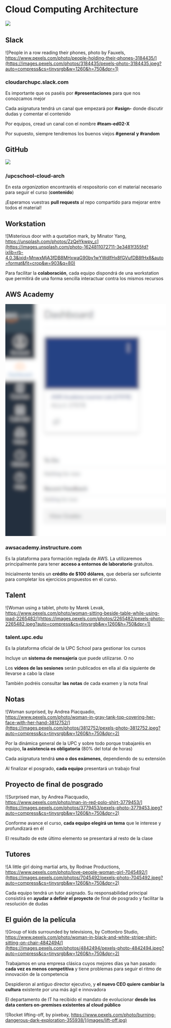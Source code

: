 [](.title.coverbg)

# Cloud Computing Architecture

![](https://www.talent.upc.edu/uploads/curriculums/imatges_activitat/319400_1.jpg)

[](.illustration)

## Slack

![People in a row reading their phones, photo by Fauxels, https://www.pexels.com/photo/people-holding-their-phones-3184435/](https://images.pexels.com/photos/3184435/pexels-photo-3184435.jpeg?auto=compress&cs=tinysrgb&w=1260&h=750&dpr=1)

### cloudarchupc.slack.com

Es importante que os paséis por **#presentaciones** para que nos conozcamos mejor

Cada asignatura tendrá un canal que empezará por **#asign-** donde discutir dudas
y comentar el contenido

Por equipos, cread un canal con el nombre **#team-ed02-X**

Por supuesto, siempre tendremos los buenos viejos **#general** **y #random**

[](.illustration)

## GitHub

![](https://i.ytimg.com/vi/RALRPnG9E8Y/maxresdefault.jpg)

### /upcschool-cloud-arch

En esta *organization* encontraréis el respositorio con el material necesario
para seguir el curso (**contenido**)

¡Esperamos vuestras **pull requests** al repo compartido para mejorar entre
todos el material!

[](.illustration)

## Workstation

![Misterious door with a quotation mark, by Minator Yang, https://unsplash.com/photos/ZzQeYkwpv_c](https://images.unsplash.com/photo-1624811072711-3e3481f355fd?ixlib=rb-4.0.3&ixid=MnwxMjA3fDB8MHxwaG90by1wYWdlfHx8fGVufDB8fHx8&auto=format&fit=crop&w=903&q=80)

Para facilitar la **colaboración**, cada equipo dispondrá de una workstation que permitirá de una forma sencilla
interactuar contra los mismos recursos

[](.illustration)

## AWS Academy

![](images/canvas.jpg)

### awsacademy.instructure.com

Es la plataforma para formación reglada de AWS. La utilizaremos
principalmente para tener **acceso a entornos de laboratorio**
gratuítos.

Inicialmente tenéis un **crédito de $100 dólares**, que debería
ser suficiente para completar los ejercicios propuestos en el
curso.

[](.illustration)

## Talent

![Woman using a tablet, photo by Marek Levak, https://www.pexels.com/photo/woman-sitting-beside-table-while-using-ipad-2265482/](https://images.pexels.com/photos/2265482/pexels-photo-2265482.jpeg?auto=compress&cs=tinysrgb&w=1260&h=750&dpr=1)

### talent.upc.edu

Es la plataforma oficial de la UPC School para gestionar los cursos

Incluye un **sistema de mensajería** que puede utilizarse. O no

Los **vídeos de las sesiones** serán publicados en ella al día siguiente
de llevarse a cabo la clase

También podréis consultar **las notas** de cada examen y la nota final

[](.illustration)

## Notas

![Woman surprised, by Andrea Piacquadio, https://www.pexels.com/photo/woman-in-gray-tank-top-covering-her-face-with-her-hand-3812752/](https://images.pexels.com/photos/3812752/pexels-photo-3812752.jpeg?auto=compress&cs=tinysrgb&w=1260&h=750&dpr=2)

Por la dinámica general de la UPC y sobre todo porque trabajaréis en equipo, 
**la asistencia es obligatoria** (80% del total de horas)

Cada asignatura tendrá **uno o dos exámenes**, dependiendo de su extensión

Al finalizar el posgrado, **cada equipo** presentará un trabajo final

[](.illustration)

## Proyecto de final de posgrado

![Surprised man, by Andrea Piacquadio, https://www.pexels.com/photo/man-in-red-polo-shirt-3779453/](https://images.pexels.com/photos/3779453/pexels-photo-3779453.jpeg?auto=compress&cs=tinysrgb&w=1260&h=750&dpr=2)

Conforme avance el curso, **cada equipo elegirá un tema** que le interese
y profundizará en él

El resultado de este último elemento se presentará al resto de la clase

[](.illustration)

## Tutores

![A little girl doing martial arts, by Rodnae Productions, https://www.pexels.com/photo/love-people-woman-girl-7045492/](https://images.pexels.com/photos/7045492/pexels-photo-7045492.jpeg?auto=compress&cs=tinysrgb&w=1260&h=750&dpr=2)

Cada equipo tendrá un tutor asignado. Su responsabilidad principal consistirá
en **ayudar a definir el proyecto** de final de posgrado y facilitar la resolución
de dudas


[](.illustration)

## El guión de la película

![Group of kids surrounded by televisions, by Cottonbro Studio, https://www.pexels.com/photo/woman-in-black-and-white-stripe-shirt-sitting-on-chair-4842494/](https://images.pexels.com/photos/4842494/pexels-photo-4842494.jpeg?auto=compress&cs=tinysrgb&w=1260&h=750&dpr=2)

Trabajamos en una empresa clásica cuyos mejores días ya han pasado: **cada vez es menos
competitiva** y tiene problemas para seguir el ritmo de innovación de la competencia

Despidieron al antiguo director ejecutivo, y **el nuevo CEO quiere cambiar la cultura**
existente por una más ágil e innovadora

El departamento de IT ha recibido el mandato de evolucionar **desde los data centers 
on-premises existentes al cloud público**


[](.coverbg)

![Rocket lifting-off, by pixebay, https://www.pexels.com/photo/burning-dangerous-dark-exploration-355938/](images/lift-off.jpg)
